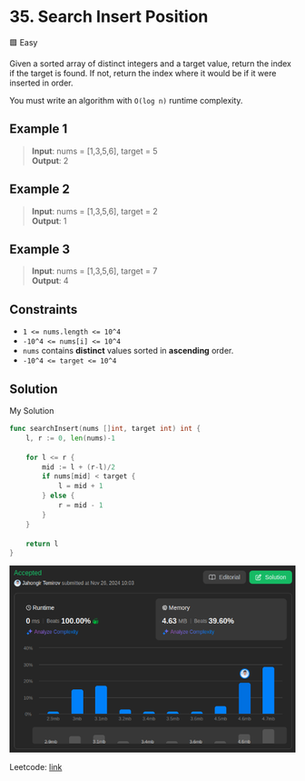 # 35. Search Insert Position

🟩 Easy

Given a sorted array of distinct integers and a target value, return the index if the target is found. If not, return the index where it would be if it were inserted in order.

You must write an algorithm with `O(log n)` runtime complexity.

## Example 1

> **Input**: nums = [1,3,5,6], target = 5 \
> **Output**: 2

## Example 2

> **Input**: nums = [1,3,5,6], target = 2 \
> **Output**: 1

## Example 3

> **Input**: nums = [1,3,5,6], target = 7 \
> **Output**: 4

## Constraints

* `1 <= nums.length <= 10^4`
* `-10^4 <= nums[i] <= 10^4`
* `nums` contains **distinct** values sorted in **ascending** order.
* `-10^4 <= target <= 10^4`

## Solution

My Solution

```go
func searchInsert(nums []int, target int) int {
    l, r := 0, len(nums)-1

    for l <= r {
        mid := l + (r-l)/2
        if nums[mid] < target {
            l = mid + 1
        } else {
            r = mid - 1
        }
    }

    return l
}
```

![result](35.png)

Leetcode: [link](https://leetcode.com/problems/search-insert-position/description/)
